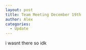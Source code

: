 ```yaml
---
layout: post
title: Team Meeting December 19th
author: Alex
categories:
  - Update
---
```

i wasnt there so idk
